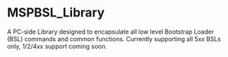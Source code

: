 MSPBSL_Library
==============

A PC-side Library designed to encapsulate all low level Bootstrap Loader (BSL) commands and common functions.  Currently supporting all 5xx BSLs only, 1/2/4xx support coming soon.